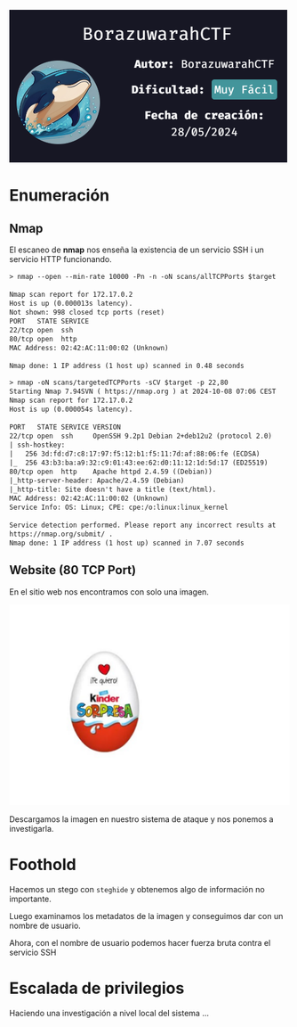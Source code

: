 ![](../../../Images/Pasted%20image%2020241008070451.png)
# Enumeración

## Nmap

El escaneo de **nmap** nos enseña la existencia de un servicio SSH i un servicio HTTP funcionando.

```
> nmap --open --min-rate 10000 -Pn -n -oN scans/allTCPPorts $target

Nmap scan report for 172.17.0.2
Host is up (0.000013s latency).
Not shown: 998 closed tcp ports (reset)
PORT   STATE SERVICE
22/tcp open  ssh
80/tcp open  http
MAC Address: 02:42:AC:11:00:02 (Unknown)

Nmap done: 1 IP address (1 host up) scanned in 0.48 seconds
```

```
> nmap -oN scans/targetedTCPPorts -sCV $target -p 22,80                       
Starting Nmap 7.94SVN ( https://nmap.org ) at 2024-10-08 07:06 CEST
Nmap scan report for 172.17.0.2
Host is up (0.000054s latency).

PORT   STATE SERVICE VERSION
22/tcp open  ssh     OpenSSH 9.2p1 Debian 2+deb12u2 (protocol 2.0)
| ssh-hostkey:
|   256 3d:fd:d7:c8:17:97:f5:12:b1:f5:11:7d:af:88:06:fe (ECDSA)
|_  256 43:b3:ba:a9:32:c9:01:43:ee:62:d0:11:12:1d:5d:17 (ED25519)
80/tcp open  http    Apache httpd 2.4.59 ((Debian))
|_http-server-header: Apache/2.4.59 (Debian)
|_http-title: Site doesn't have a title (text/html).
MAC Address: 02:42:AC:11:00:02 (Unknown)
Service Info: OS: Linux; CPE: cpe:/o:linux:linux_kernel

Service detection performed. Please report any incorrect results at https://nmap.org/submit/ .
Nmap done: 1 IP address (1 host up) scanned in 7.07 seconds
```

## Website (80 TCP Port)

En el sitio web nos encontramos con solo una imagen.

![](../../../Images/Pasted%20image%2020241008070656.png)

Descargamos la imagen en nuestro sistema de ataque y nos ponemos a investigarla.
# Foothold

Hacemos un stego con `steghide` y obtenemos algo de información no importante.


Luego examinamos los metadatos de la imagen y conseguimos dar con un nombre de usuario.

Ahora, con el nombre de usuario podemos hacer fuerza bruta contra el servicio SSH

# Escalada de privilegios

Haciendo una investigación a nivel local del sistema ...

